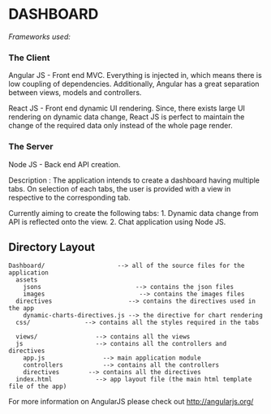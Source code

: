 
# DASHBOARD


*Frameworks used:*

### The Client
Angular JS  - Front end MVC.
	Everything is injected in, which means there is low coupling of dependencies. Additionally, Angular has a great separation between views, models and controllers.

React JS - Front end dynamic UI rendering.
	Since, there exists large UI rendering on dynamic data change, React JS is perfect
	to maintain the change of the required data only instead of the whole page render.

### The Server
Node JS - Back end API creation.

Description : The application intends to create a dashboard having multiple tabs. On selection of each tabs, the user is provided with a view in respective to the corresponding tab.

Currently aiming to create the following tabs: 
	1. Dynamic data change from API is reflected onto the view.
	2. Chat application using Node JS.

## Directory Layout

```
Dashboard/                    --> all of the source files for the application
  assets
  	jsons                          --> contains the json files
  	images                          --> contains the images files
  directives                     --> contains the directives used in the app
    dynamic-charts-directives.js --> the directive for chart rendering
  css/               --> contains all the styles required in the tabs
  
  views/                --> contains all the views
  js 					--> contains all the controllers and directives
	app.js                --> main application module
	controllers 		  --> contains all the controllers
	directives 		  --> contains all the directives
  index.html            --> app layout file (the main html template file of the app)
```
For more information on AngularJS please check out http://angularjs.org/
